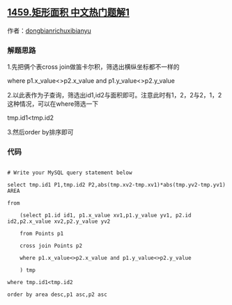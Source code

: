 ## [1459.矩形面积 中文热门题解1](https://leetcode.cn/problems/rectangles-area/solutions/100000/cross-join-whereorderby-by-dongbianrichu-omnx)

作者：[dongbianrichuxibianyu](https://leetcode.cn/u/dongbianrichuxibianyu)
### 解题思路
1.先把俩个表cross join做笛卡尔积，筛选出横纵坐标都不一样的 
where p1.x_value<>p2.x_value and p1.y_value<>p2.y_value
2.以此表作为子查询，筛选出id1,id2与面积即可。注意此时有1，2，2与2，1，2这种情况，可以在where筛选一下
tmp.id1<tmp.id2
3.然后order by排序即可
### 代码

```mysql
# Write your MySQL query statement below
select tmp.id1 P1,tmp.id2 P2,abs(tmp.xv2-tmp.xv1)*abs(tmp.yv2-tmp.yv1) AREA
from
    (select p1.id id1, p1.x_value xv1,p1.y_value yv1, p2.id id2,p2.x_value xv2,p2.y_value yv2
    from Points p1
    cross join Points p2
    where p1.x_value<>p2.x_value and p1.y_value<>p2.y_value
    ) tmp
where tmp.id1<tmp.id2
order by area desc,p1 asc,p2 asc

```
